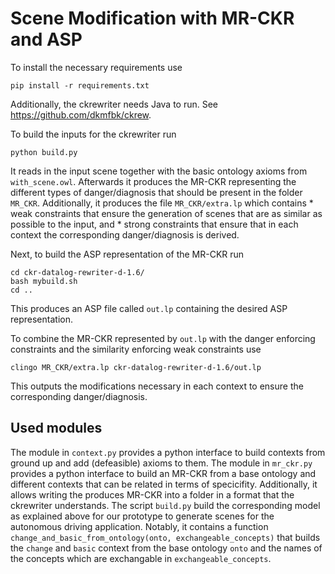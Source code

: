 # Scene Modification with MR-CKR and ASP
To install the necessary requirements use
```
pip install -r requirements.txt
```
Additionally, the ckrewriter needs Java to run. See https://github.com/dkmfbk/ckrew.

To build the inputs for the ckrewriter run
```
python build.py
```
It reads in the input scene together with the basic ontology axioms from `with_scene.owl`.
Afterwards it produces the MR-CKR representing the different types of danger/diagnosis that should be present in the folder `MR_CKR`.
Additionally, it produces the file `MR_CKR/extra.lp` which contains 
    * weak constraints that ensure the generation of scenes that are as similar as possible to the input, and
    * strong constraints that ensure that in each context the corresponding danger/diagnosis is derived.

Next, to build the ASP representation of the MR-CKR run
```
cd ckr-datalog-rewriter-d-1.6/
bash mybuild.sh
cd ..
```
This produces an ASP file called `out.lp` containing the desired ASP representation.

To combine the MR-CKR represented by `out.lp` with the danger enforcing constraints and the similarity enforcing weak constraints use
```
clingo MR_CKR/extra.lp ckr-datalog-rewriter-d-1.6/out.lp
```
This outputs the modifications necessary in each context to ensure the corresponding danger/diagnosis.

## Used modules
The module in `context.py` provides a python interface to build contexts from ground up and add (defeasible) axioms to them.
The module in `mr_ckr.py` provides a python interface to build an MR-CKR from a base ontology and different contexts that can be related in terms of specicifity. 
Additionally, it allows writing the produces MR-CKR into a folder in a format that the ckrewriter understands.
The script `build.py` build the corresponding model as explained above for our prototype to generate scenes for the autonomous driving application.
Notably, it contains a function `change_and_basic_from_ontology(onto, exchangeable_concepts)` that builds the `change` and `basic` context from the base ontology `onto` and the names of the concepts which are exchangable in `exchangeable_concepts`.


